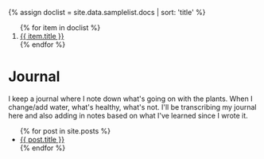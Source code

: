{% assign doclist = site.data.samplelist.docs | sort: 'title'  %}
<ol>
{% for item in doclist %}
    <li><a href="{{ item.url }}">{{ item.title }}</a></li>
{% endfor %}
</ol>

# Journal

I keep a journal where I note down what's going on with the plants. When I change/add water, what's healthy, what's not. 
I'll be transcribing my journal here and also adding in notes based on what I've learned since I wrote it.

<ul>
  {% for post in site.posts %}
    <li>
      <a href="/hydroponics/{{ post.url }}">{{ post.title }}</a>
    </li>
  {% endfor %}
</ul>
